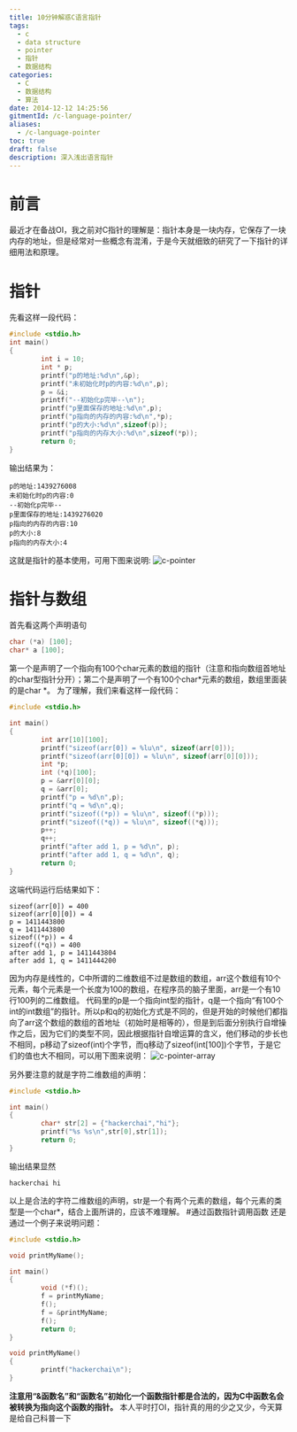 ```yaml
---
title: 10分钟解惑C语言指针
tags:
  - c
  - data structure
  - pointer
  - 指针
  - 数据结构
categories:
  - C
  - 数据结构
  - 算法
date: 2014-12-12 14:25:56
gitmentId: /c-language-pointer/
aliases: 
  - /c-language-pointer
toc: true
draft: false
description: 深入浅出语言指针
---
```


前言
==

最近才在备战OI，我之前对C指针的理解是：指针本身是一块内存，它保存了一块内存的地址，但是经常对一些概念有混淆，于是今天就细致的研究了一下指针的详细用法和原理。

指针
==

先看这样一段代码：

```C
#include <stdio.h>
int main()
{
        int i = 10;
        int * p;
        printf("p的地址:%d\n",&p);
        printf("未初始化时p的内容:%d\n",p);
        p = &i;
        printf("--初始化p完毕--\n");
        printf("p里面保存的地址:%d\n",p);
        printf("p指向的内存的内容:%d\n",*p);
        printf("p的大小:%d\n",sizeof(p));
        printf("p指向的内存大小:%d\n",sizeof(*p));
        return 0;
}
```

输出结果为：

```
p的地址:1439276008
未初始化时p的内容:0
--初始化p完毕--
p里面保存的地址:1439276020
p指向的内存的内容:10
p的大小:8
p指向的内存大小:4
```

这就是指针的基本使用，可用下图来说明:
![c-pointer](/images/2014/12/c-pointer.webp)

指针与数组
=====

首先看这两个声明语句

```C
char (*a) [100];
char* a [100];
```

第一个是声明了一个指向有100个char元素的数组的指针（注意和指向数组首地址的char型指针分开）；第二个是声明了一个有100个char*元素的数组，数组里面装的是char *。 为了理解，我们来看这样一段代码：

```C
#include <stdio.h>

int main()
{
        int arr[10][100];
        printf("sizeof(arr[0]) = %lu\n", sizeof(arr[0]));
        printf("sizeof(arr[0][0]) = %lu\n", sizeof(arr[0][0]));
        int *p;
        int (*q)[100];
        p = &arr[0][0];
        q = &arr[0];
        printf("p = %d\n",p);
        printf("q = %d\n",q);
        printf("sizeof((*p)) = %lu\n", sizeof((*p)));
        printf("sizeof((*q)) = %lu\n", sizeof((*q)));
        p++;
        q++;
        printf("after add 1, p = %d\n", p);
        printf("after add 1, q = %d\n", q);
        return 0;
}
```

这端代码运行后结果如下：

```
sizeof(arr[0]) = 400
sizeof(arr[0][0]) = 4
p = 1411443800
q = 1411443800
sizeof((*p)) = 4
sizeof((*q)) = 400
after add 1, p = 1411443804
after add 1, q = 1411444200
```

因为内存是线性的，C中所谓的二维数组不过是数组的数组，arr这个数组有10个元素，每个元素是一个长度为100的数组，在程序员的脑子里面，arr是一个有10行100列的二维数组。 代码里的p是一个指向int型的指针，q是一个指向“有100个int的int数组”的指针。所以p和q的初始化方式是不同的，但是开始的时候他们都指向了arr这个数组的数组的首地址（初始时是相等的），但是到后面分别执行自增操作之后，因为它们的类型不同，因此根据指针自增运算的含义，他们移动的步长也不相同，p移动了sizeof(int)个字节，而q移动了sizeof(int[100])个字节，于是它们的值也大不相同，可以用下图来说明： 
![c-pointer-array](/images/2014/12/c-pointer-array.webp)

另外要注意的就是字符二维数组的声明：

```C
#include <stdio.h>

int main()
{
        char* str[2] = {"hackerchai","hi"};
        printf("%s %s\n",str[0],str[1]);
        return 0;
}
```

输出结果显然

```
hackerchai hi
```

以上是合法的字符二维数组的声明，str是一个有两个元素的数组，每个元素的类型是一个char*，结合上面所讲的，应该不难理解。 #通过函数指针调用函数 还是通过一个例子来说明问题：

```C
#include <stdio.h>

void printMyName();

int main()
{
        void (*f)();
        f = printMyName;
        f();
        f = &printMyName;
        f();
        return 0;
}

void printMyName()
{
        printf("hackerchai\n");
}
```

**注意用“&函数名”和“函数名”初始化一个函数指针都是合法的，因为C中函数名会被转换为指向这个函数的指针。** 本人平时打OI，指针真的用的少之又少，今天算是给自己科普一下

